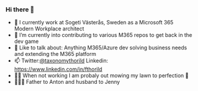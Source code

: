 ### Hi there 👋


- 💼 I currently work at Sogeti Västerås, Sweden as a Microsoft 365 Modern Workplace architect
- 🤗 I’m currently into contributing to various M365 repos to get back in the dev game
- 💬 Like to talk about: Anything M365/Azure dev solving business needs and extending the M365 platform
- 📫 Twitter:[@taxonomythorild](https://twitter.com/taxonomythorild) Linkedin: https://www.linkedin.com/in/fthorild 
- 👨‍🌾 When not working I am probaly out mowing my lawn to perfection 🌱
- 👨‍👩‍👦 Father to Anton and husband to Jenny
